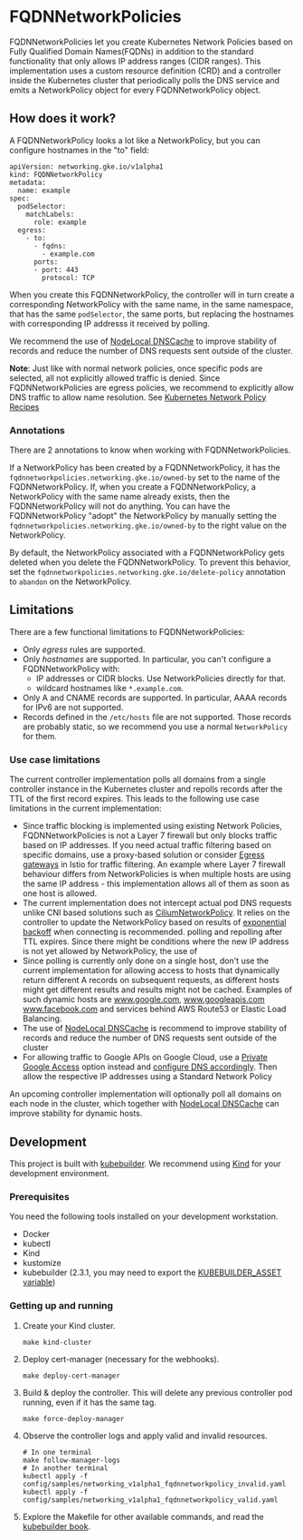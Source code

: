 # FQDNNetworkPolicies

FQDNNetworkPolicies let you create Kubernetes Network Policies based on Fully
Qualified Domain Names(FQDNs) in addition to the standard functionality that
only allows IP address ranges (CIDR ranges). This implementation uses a custom
resource definition (CRD) and a controller inside the Kubernetes cluster that
periodically polls the DNS service and emits a NetworkPolicy object for every FQDNNetworkPolicy
object. 

## How does it work?

A FQDNNetworkPolicy looks a lot like a NetworkPolicy, but you can configure hostnames
in the "to" field:

```
apiVersion: networking.gke.io/v1alpha1
kind: FQDNNetworkPolicy
metadata:
  name: example
spec:
  podSelector:
    matchLabels:
      role: example
  egress:
    - to:
      - fqdns:
        - example.com
      ports:
      - port: 443
        protocol: TCP
```

When you create this FQDNNetworkPolicy, the controller will in turn create a corresponding NetworkPolicy with
the same name, in the same namespace, that has the same `podSelector`, the same ports, but replacing
the hostnames with corresponding IP addresss it received by polling.

We recommend the use of [NodeLocal DNSCache](https://kubernetes.io/docs/tasks/administer-cluster/nodelocaldns/) to improve stability of records and reduce the number of DNS requests sent outside of the cluster.

**Note**: Just like with normal network policies, once specific pods are selected,
   all not explicitly allowed traffic is denied. Since FQDNNetworkPolicies are
   egress policies, we recommend to explicitly allow DNS traffic to allow name
   resolution. See
   [Kubernetes Network Policy Recipes](https://github.com/ahmetb/kubernetes-network-policy-recipes/blob/master/11-deny-egress-traffic-from-an-application.md#allowing-dns-traffic)

### Annotations

There are 2 annotations to know when working with FQDNNetworkPolicies.

If a NetworkPolicy has been created by a FQDNNetworkPolicy, it has the `fqdnnetworkpolicies.networking.gke.io/owned-by`
set to the name of the FQDNNetworkPolicy. If, when you create a FQDNNetworkPolicy, a NetworkPolicy with the same name
already exists, then the FQDNNetworkPolicy will not do anything. You can have the FQDNNetworkPolicy "adopt" the
NetworkPolicy by manually setting the `fqdnnetworkpolicies.networking.gke.io/owned-by` to the right value on the
NetworkPolicy.

By default, the NetworkPolicy associated with a FQDNNetworkPolicy gets deleted when you delete the FQDNNetworkPolicy.
To prevent this behavior, set the `fqdnnetworkpolicies.networking.gke.io/delete-policy` annotation to `abandon` on the
NetworkPolicy.

## Limitations

There are a few functional limitations to FQDNNetworkPolicies:

* Only *egress* rules are supported.
* Only *hostnames* are supported. In particular, you can't configure a FQDNNetworkPolicy with:
  * IP addresses or CIDR blocks. Use NetworkPolicies directly for that.
  * wildcard hostnames like `*.example.com`.
* Only A and CNAME records are supported. In particular, AAAA records for IPv6 are not supported.
* Records defined in the `/etc/hosts` file are not supported. Those records are probably static, so we recommend you use
  a normal `NetworkPolicy` for them.

### Use case limitations

The current controller implementation polls all domains from a single controller
instance in the Kubernetes cluster and repolls records after the TTL of the
first record expires. This leads to the following use case limitations in the
current implementation:

-  Since traffic blocking is implemented using existing Network Policies,
   FQDNNetworkPolicies is not a Layer 7 firewall but only blocks traffic based
   on IP addresses. If you need actual traffic filtering based on specific
   domains, use a proxy-based solution or consider
   [Egress gateways](https://istio.io/latest/docs/tasks/traffic-management/egress/egress-gateway/)
   in Istio for traffic filtering. An example where Layer 7 firewall behaviour
   differs from NetworkPolicies is when multiple hosts are using the same IP
   address - this implementation allows all of them as soon as one host is allowed.
-  The current implementation does not intercept actual pod DNS requests
   unlike CNI based solutions such as
   [CiliumNetworkPolicy](https://docs.cilium.io/en/v1.9/concepts/kubernetes/policy/#ciliumnetworkpolicy).
   It relies on the controller to update the NetworkPolicy based on results of [exponential backoff](https://en.wikipedia.org/wiki/Exponential_backoff) when connecting is recommended.
   polling and repolling after TTL expires. Since there might be conditions where the new IP address is not yet allowed by NetworkPolicy, the use of 
-  Since polling is currently only done on a single host, don't use the
   current implementation for allowing access to hosts that dynamically return
   different A records on subsequent requests, as different hosts might get
   different results and results might not be cached. Examples of such dynamic
   hosts are www.google.com, www.googleapis.com www.facebook.com and services
   behind AWS Route53 or Elastic Load Balancing. 
-  The use of
   [NodeLocal DNSCache](https://kubernetes.io/docs/tasks/administer-cluster/nodelocaldns/)
   is recommend to improve stability of records and reduce the number of DNS
   requests sent outside of the cluster 
-  For allowing traffic to Google APIs on Google Cloud, use a
   [Private Google Access](https://cloud.google.com/vpc/docs/configure-private-google-access)
   option instead and
   [configure DNS accordingly](https://cloud.google.com/vpc/docs/configure-private-google-access#config-domain).
   Then allow the respective IP addresses using a Standard Network Policy

An upcoming controller implementation will optionally poll all domains on each
node in the cluster, which together with
[NodeLocal DNSCache](https://kubernetes.io/docs/tasks/administer-cluster/nodelocaldns/)
can improve stability for dynamic hosts.


## Development

This project is built with [kubebuilder](https://book.kubebuilder.io/introduction.html).
We recommend using [Kind](https://kind.sigs.k8s.io/docs/user/quick-start/) for your development environment.

### Prerequisites
You need the following tools installed on your development workstation.
* Docker
* kubectl
* Kind
* kustomize
* kubebuilder (2.3.1, you may need to export the [KUBEBUILDER_ASSET variable](https://book.kubebuilder.io/quick-start.html))

### Getting up and running

1. Create your Kind cluster.

    ```
    make kind-cluster
    ```

1. Deploy cert-manager (necessary for the webhooks).

   ```
   make deploy-cert-manager
   ```

1. Build & deploy the controller. This will delete any previous controller pod running, even if it has the same tag.

   ```
   make force-deploy-manager
   ```

1. Observe the controller logs and apply valid and invalid resources.

   ```
   # In one terminal
   make follow-manager-logs
   # In another terminal
   kubectl apply -f config/samples/networking_v1alpha1_fqdnnetworkpolicy_invalid.yaml
   kubectl apply -f config/samples/networking_v1alpha1_fqdnnetworkpolicy_valid.yaml
   ```

1. Explore the Makefile for other available commands, and read the [kubebuilder book](https://book.kubebuilder.io/introduction.html).